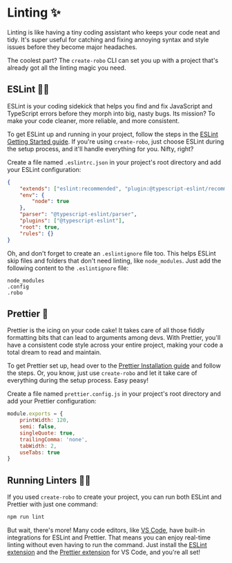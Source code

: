 # Linting ✨

Linting is like having a tiny coding assistant who keeps your code neat and tidy. It's super useful for catching and fixing annoying syntax and style issues before they become major headaches.

The coolest part? The `create-robo` CLI can set you up with a project that's already got all the linting magic you need.

## ESLint 🕵️‍♀️

ESLint is your coding sidekick that helps you find and fix JavaScript and TypeScript errors before they morph into big, nasty bugs. Its mission? To make your code cleaner, more reliable, and more consistent.

To get ESLint up and running in your project, follow the steps in the [ESLint Getting Started guide](https://eslint.org/docs/user-guide/getting-started). If you're using `create-robo`, just choose ESLint during the setup process, and it'll handle everything for you. Nifty, right?

Create a file named `.eslintrc.json` in your project's root directory and add your ESLint configuration:

```json title=".eslintrc.json" showLineNumbers
{
	"extends": ["eslint:recommended", "plugin:@typescript-eslint/recommended"],
	"env": {
		"node": true
	},
	"parser": "@typescript-eslint/parser",
	"plugins": ["@typescript-eslint"],
	"root": true,
	"rules": {}
}
```

Oh, and don't forget to create an `.eslintignore` file too. This helps ESLint skip files and folders that don't need linting, like `node_modules`. Just add the following content to the `.eslintignore` file:

```title=".eslintignore" showLineNumbers
node_modules
.config
.robo
```

## Prettier 💅

Prettier is the icing on your code cake! It takes care of all those fiddly formatting bits that can lead to arguments among devs. With Prettier, you'll have a consistent code style across your entire project, making your code a total dream to read and maintain.

To get Prettier set up, head over to the [Prettier Installation guide](https://prettier.io/docs/en/install.html) and follow the steps. Or, you know, just use `create-robo` and let it take care of everything during the setup process. Easy peasy!

Create a file named `prettier.config.js` in your project's root directory and add your Prettier configuration:

```js title="prettier.config.js" showLineNumbers
module.exports = {
	printWidth: 120,
	semi: false,
	singleQuote: true,
	trailingComma: 'none',
	tabWidth: 2,
	useTabs: true
}
```

## Running Linters 🏃‍♂️

If you used `create-robo` to create your project, you can run both ESLint and Prettier with just one command:

```bash
npm run lint
```

But wait, there's more! Many code editors, like [VS Code](https://code.visualstudio.com/), have built-in integrations for ESLint and Prettier. That means you can enjoy real-time linting without even having to run the command. Just install the [ESLint extension](https://marketplace.visualstudio.com/items?itemName=dbaeumer.vscode-eslint) and the [Prettier extension](https://marketplace.visualstudio.com/items?itemName=esbenp.prettier-vscode) for VS Code, and you're all set!
